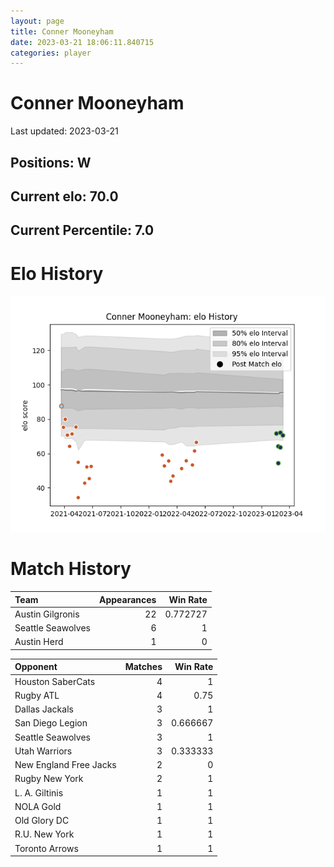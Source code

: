 ```yaml
---  
layout: page  
title: Conner Mooneyham  
date: 2023-03-21 18:06:11.840715  
categories: player  
---
```

# Conner Mooneyham


Last updated: 2023-03-21
## Positions: W

## Current elo: 70.0

## Current Percentile: 7.0

# Elo History


![elo history](history_ConnerMooneyham.png)
# Match History


| Team              |   Appearances |   Win Rate |
|:------------------|--------------:|-----------:|
| Austin Gilgronis  |            22 |   0.772727 |
| Seattle Seawolves |             6 |   1        |
| Austin Herd       |             1 |   0        |

| Opponent               |   Matches |   Win Rate |
|:-----------------------|----------:|-----------:|
| Houston SaberCats      |         4 |   1        |
| Rugby ATL              |         4 |   0.75     |
| Dallas Jackals         |         3 |   1        |
| San Diego Legion       |         3 |   0.666667 |
| Seattle Seawolves      |         3 |   1        |
| Utah Warriors          |         3 |   0.333333 |
| New England Free Jacks |         2 |   0        |
| Rugby New York         |         2 |   1        |
| L. A. Giltinis         |         1 |   1        |
| NOLA Gold              |         1 |   1        |
| Old Glory DC           |         1 |   1        |
| R.U. New York          |         1 |   1        |
| Toronto Arrows         |         1 |   1        |